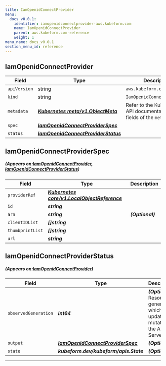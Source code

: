 ```yaml
---
title: IamOpenidConnectProvider
menu:
  docs_v0.0.1:
    identifier: iamopenidconnectprovider-aws.kubeform.com
    name: IamOpenidConnectProvider
    parent: aws.kubeform.com-reference
    weight: 1
menu_name: docs_v0.0.1
section_menu_id: reference
---
```


## IamOpenidConnectProvider
| Field | Type | Description |
| ------ | ----- | ----------- |
| `apiVersion` | string | `aws.kubeform.com/v1alpha1` |
|    `kind` | string | `IamOpenidConnectProvider` |
| `metadata` | ***[Kubernetes meta/v1.ObjectMeta](https://kubernetes.io/docs/reference/generated/kubernetes-api/v1.13/#objectmeta-v1-meta)***|Refer to the Kubernetes API documentation for the fields of the `metadata` field.|
| `spec` | ***[IamOpenidConnectProviderSpec](#IamOpenidConnectProviderSpec)***||
| `status` | ***[IamOpenidConnectProviderStatus](#IamOpenidConnectProviderStatus)***||
## IamOpenidConnectProviderSpec
##### (Appears on:[IamOpenidConnectProvider](#IamOpenidConnectProvider), [IamOpenidConnectProviderStatus](#IamOpenidConnectProviderStatus))
| Field | Type | Description |
| ------ | ----- | ----------- |
| `providerRef` | ***[Kubernetes core/v1.LocalObjectReference](https://kubernetes.io/docs/reference/generated/kubernetes-api/v1.13/#localobjectreference-v1-core)***||
| `id` | ***string***||
| `arn` | ***string***| ***(Optional)*** |
| `clientIDList` | ***[]string***||
| `thumbprintList` | ***[]string***||
| `url` | ***string***||
## IamOpenidConnectProviderStatus
##### (Appears on:[IamOpenidConnectProvider](#IamOpenidConnectProvider))
| Field | Type | Description |
| ------ | ----- | ----------- |
| `observedGeneration` | ***int64***| ***(Optional)*** Resource generation, which is updated on mutation by the API Server.|
| `output` | ***[IamOpenidConnectProviderSpec](#IamOpenidConnectProviderSpec)***| ***(Optional)*** |
| `state` | ***kubeform.dev/kubeform/apis.State***| ***(Optional)*** |
---
